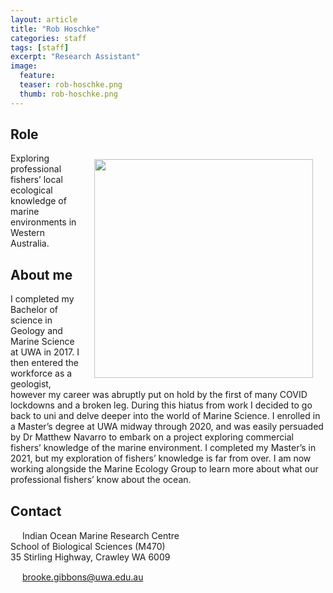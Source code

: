 ```yaml
---
layout: article
title: "Rob Hoschke"
categories: staff
tags: [staff]
excerpt: "Research Assistant"
image:
  feature: 
  teaser: rob-hoschke.png
  thumb: rob-hoschke.png
---
```

## Role
<img src='/images/rob-hoschke.png' align='right' width="350" hspace="20" vspace="10">
Exploring professional fishers’ local ecological knowledge of marine environments in Western Australia.

## About me
I completed my Bachelor of science in Geology and Marine Science at UWA in 2017. I then entered the workforce as a geologist, however my career was abruptly put on hold by the first of many COVID lockdowns and a broken leg. During this hiatus from work I decided to go back to uni and delve deeper into the world of Marine Science. I enrolled in a Master’s degree at UWA midway through 2020, and was easily persuaded by Dr Matthew Navarro to embark on a project exploring commercial fishers’ knowledge of the marine environment. I completed my Master’s in 2021, but my exploration of fishers’ knowledge is far from over. I am now working alongside the Marine Ecology Group to learn more about what our professional fishers’ know about the ocean.

## Contact
<img src='/images/icons/building-regular.svg' width="15px"> Indian Ocean Marine Research Centre <br>
School of Biological Sciences (M470)<br>
35 Stirling Highway, Crawley WA 6009

<img src='/images/icons/envelope-regular.svg' width="15px"> <a href="mailto:rob.hoschke@uwa.edu.au"> brooke.gibbons@uwa.edu.au</a><br>
